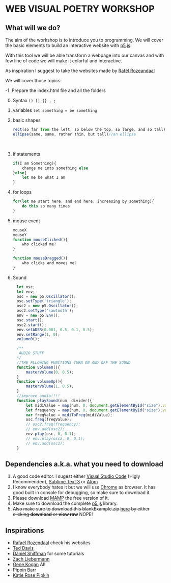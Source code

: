 # WEB VISUAL POETRY WORKSHOP

## What will we do?

The aim of the workshop is to introduce you to programming. We will cover the basic elements to build an interactive website with [p5.js](https://p5js.org/). 

With this tool we will be able transform a webpage into our canvas and with few line of code we will make it colorful and interactive.

As inspiration I suggest to take the websites made by [Rafël Rozeandaal](https://www.newrafael.com/websites/)

We will cover those topics:

-1. Prepare the index.html file and all the folders

0. Syntax `() [] {} , ;` 

1. variables `let something = be something`

2. basic shapes

   ```javascript
   rect(so far from the left, so below the top, so large, and so tall)//a rect
   ellipse(same, same, rather thin, but tall)//an ellipse
   ```

   ​

3. if statements

   ```javascript
   if(I am Something){
       change me into something else
   }else{
       let me be what I am
   }
   ```

4. for loops

   ```javascript
   for(let me start here; and end here; increasing by something){
       do this so many times
   }
   ```

5. mouse event

   ```javascript
   mouseX 
   mouseY
   function mouseClicked(){
       who clicked me?
   }

   function mouseDragged(){
       who clicks and moves me?
   }
   ```
 6. Sound
   ```javascript
        let osc;
        let env;
        osc = new p5.Oscillator();
        osc.setType('triangle');
        osc2 = new p5.Oscillator();
        osc2.setType('sawtooth');
        env = new p5.Env();
        osc.start();
        osc2.start();
        env.setADSR(0.001, 0.5, 0.1, 0.5);
        env.setRange(1, 0);
        volume0();

        /**
         AUDIO STUFF
        */
        //THE FLLOWING FUNCTIONS TURN ON AND OFF THE SOUND
        function volume0(){
            masterVolume(0, 0.5);
        }
        function volumeUp(){	
            masterVolume(1, 0.5);
        }
        //improve audio!!!!
        function playSound(num, divider){
            let midiValue = map(num, 0, document.getElementById("size").value, 20, 100);
            let frequency = map(num, 0, document.getElementById("size").value, 120, 660);
            var freqValue = midiToFreq(midiValue);
            osc.freq(freqValue);
            // osc2.freq(frequency);
            // env.add(osc2);
            env.play(osc, 0, 0.1);
            // env.play(osc2, 0, 0.1);
            // env.add(osc2);
        }
```

## Dependencies a.k.a. what you need to download

1. A good code editor. I sugest either [Visual Studio Code](https://code.visualstudio.com/) (Higly Recommended),  [Sublime Text 3](https://www.sublimetext.com/) or [Atom](https://atom.io/)
2. I know everybody hates it but we will use [Chrome](https://www.google.com/chrome/) as browser. It has good built in console for debugging, so make sure to download it.
3. Please download [MAMP](https://www.mamp.info/de/) the free version of it.
4. Make sure to download the complete [p5.js](https://p5js.org/download/) library.
5. ~~Also make sure to download this blankExample.zip [here](https://github.com/yanoteaching/SFAC/blob/master/classes/blankExample.zip) by either clicking __download__ or __view raw__~~ NOPE!

## Inspirations

* [Rafaël Rozendaal](https://www.newrafael.com/) check his websites
* [Ted Davis](http://www.teddavis.org/#projects)
* [Daniel Shiffman](http://shiffman.net/) for some tutorials
* [Zach Liebermann](http://thesystemis.com/)
* [Gene Kogan](http://genekogan.com/) AI!
* [Pippin Barr](https://www.pippinbarr.com/category/games/) 
* [Katie Rose Pipkin](http://katierosepipkin.com/)
